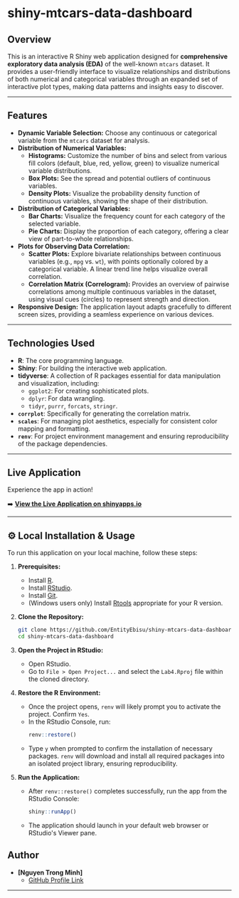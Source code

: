 # shiny-mtcars-data-dashboard

##  Overview

This is an interactive R Shiny web application designed for **comprehensive exploratory data analysis (EDA)** of the well-known `mtcars` dataset. It provides a user-friendly interface to visualize relationships and distributions of both numerical and categorical variables through an expanded set of interactive plot types, making data patterns and insights easy to discover.

---

##  Features

* **Dynamic Variable Selection:** Choose any continuous or categorical variable from the `mtcars` dataset for analysis.
* **Distribution of Numerical Variables:**
    * **Histograms:** Customize the number of bins and select from various fill colors (default, blue, red, yellow, green) to visualize numerical variable distributions.
    * **Box Plots:** See the spread and potential outliers of continuous variables.
    * **Density Plots:** Visualize the probability density function of continuous variables, showing the shape of their distribution.
* **Distribution of Categorical Variables:**
    * **Bar Charts:** Visualize the frequency count for each category of the selected variable.
    * **Pie Charts:** Display the proportion of each category, offering a clear view of part-to-whole relationships.
* **Plots for Observing Data Correlation:**
    * **Scatter Plots:** Explore bivariate relationships between continuous variables (e.g., `mpg` vs. `wt`), with points optionally colored by a categorical variable. A linear trend line helps visualize overall correlation.
    * **Correlation Matrix (Correlogram):** Provides an overview of pairwise correlations among multiple continuous variables in the dataset, using visual cues (circles) to represent strength and direction.
* **Responsive Design:** The application layout adapts gracefully to different screen sizes, providing a seamless experience on various devices.

---

##  Technologies Used

* **R**: The core programming language.
* **Shiny**: For building the interactive web application.
* **tidyverse**: A collection of R packages essential for data manipulation and visualization, including:
    * `ggplot2`: For creating sophisticated plots.
    * `dplyr`: For data wrangling.
    * `tidyr`, `purrr`, `forcats`, `stringr`.
* **`corrplot`**: Specifically for generating the correlation matrix.
* **`scales`**: For managing plot aesthetics, especially for consistent color mapping and formatting.
* **`renv`**: For project environment management and ensuring reproducibility of the package dependencies.

---

##  Live Application

Experience the app in action!

➡️ **[View the Live Application on shinyapps.io](https://entityebisu.shinyapps.io/Data_Exploration_Mtcars_with_R_Shiny/)**

---

## ⚙️ Local Installation & Usage

To run this application on your local machine, follow these steps:

1.  **Prerequisites:**
    * Install [R](https://cran.r-project.org/).
    * Install [RStudio](https://posit.co/download/rstudio-desktop/).
    * Install [Git](https://git-scm.com/downloads).
    * (Windows users only) Install [Rtools](https://cran.r-project.org/bin/windows/Rtools/) appropriate for your R version.

2.  **Clone the Repository:**
    ```bash
    git clone https://github.com/EntityEbisu/shiny-mtcars-data-dashboard.git
    cd shiny-mtcars-data-dashboard
    ```

3.  **Open the Project in RStudio:**
    * Open RStudio.
    * Go to `File > Open Project...` and select the `Lab4.Rproj` file within the cloned directory.

4.  **Restore the R Environment:**
    * Once the project opens, `renv` will likely prompt you to activate the project. Confirm `Yes`.
    * In the RStudio Console, run:
        ```R
        renv::restore()
        ```
    * Type `y` when prompted to confirm the installation of necessary packages. `renv` will download and install all required packages into an isolated project library, ensuring reproducibility.

5.  **Run the Application:**
    * After `renv::restore()` completes successfully, run the app from the RStudio Console:
        ```R
        shiny::runApp()
        ```
    * The application should launch in your default web browser or RStudio's Viewer pane.

##  Author

* **[Nguyen Trong Minh]**
    * [GitHub Profile Link](https://github.com/EntityEbisu/)

---
